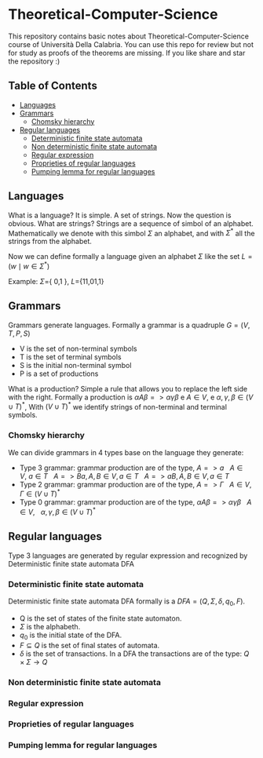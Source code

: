 # Theoretical-Computer-Science
This repository contains basic notes about Theoretical-Computer-Science course of Università Della Calabria. You can use this repo for review but not for study as proofs of the theorems are missing. If you like share and star the repository :)

## Table of Contents
- [Languages](#languages)
- [Grammars](#grammars)
  * [Chomsky hierarchy](#chomsky-hierarchy)
- [Regular languages](#regular-languages)
  * [Deterministic finite state automata](#deterministic-finite-state-automata)
  * [Non deterministic finite state automata](#non-deterministic-finite-state-automata)
  * [Regular expression](#regular-expression)
  * [Proprieties of regular languages](#proprieties-of-regular-languages)
  * [Pumping lemma for regular languages](#pumping-lemma-for-regular-languages)
## Languages
What is a language? It is simple. A set of strings. Now the question is obvious. What are strings? Strings are a sequence of simbol of an alphabet. Mathematically we denote with this simbol $\Sigma$ an alphabet, and with $`\Sigma^*`$ all the strings from the alphabet. </br>

Now we can define formally a language given an alphabet $`\Sigma`$ like the set $`L= ( w \mid  w \in  \Sigma ^* )`$ </br>

Example: $`\Sigma =`${ 0,1 }, $`L=`${11,01,1}

## Grammars
Grammars generate languages. Formally a grammar is a quadruple $G = (V,T,P,S)$
- V is the set of non-terminal symbols
- T is the set of terminal symbols
- S is the initial non-terminal symbol
- P is a set of productions

What is a production? Simple a rule that allows you to replace the left side with the right. 
Formally a production is $\alpha A \beta => \alpha \gamma \beta$ e $A \in V$, e 
$`\alpha , \gamma , \beta \in (V \cup T )^*`$, With $(V \cup T )^*$ we identify strings of non-terminal and terminal symbols.

### Chomsky hierarchy

We can divide grammars in 4 types base on the language they generate:
- Type 3 grammar: grammar production are of the type, $`A => a`$ &nbsp;  $`A \in V,\ a \in T `$ &nbsp; $`A => Ba, A,B \in V, a \in T`$ &nbsp; $`A => aB, A,B \in V, a \in T`$
- Type 2 grammar: grammar production are of the type, $`A => \Gamma `$ &nbsp;  $`A \in V, \Gamma \in (V \cup T)^*`$
- Type 0 grammar: grammar production are of the type, $`\alpha A \beta => \alpha \gamma \beta`$ &nbsp; $`A \in V`$, &nbsp; $`\alpha , \gamma , \beta \in (V \cup T )^*`$
  
## Regular languages
Type 3 languages are generated by regular expression and recognized by Deterministic finite state automata DFA

### Deterministic finite state automata
Deterministic finite state automata DFA formally is a $`DFA= (Q,\Sigma, \delta, q_{0}, F)`$.
- Q is the set of states of the finite state automaton.
- $`\Sigma`$ is the alphabeth.
- $`q_{0}`$ is the initial state of the DFA.
- $`F \subseteq Q`$ is the set of final states of automata.
- $`\delta`$ is the set of transactions.
In a DFA the transactions are of the type: $`Q \times \Sigma \rightarrow Q `$

### Non deterministic finite state automata
### Regular expression
### Proprieties of regular languages
### Pumping lemma for regular languages
